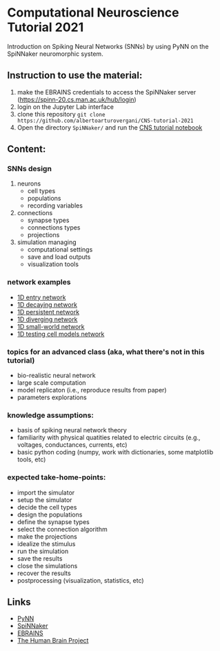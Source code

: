 # Computational Neuroscience Tutorial 2021

Introduction on Spiking Neural Networks (SNNs) by using PyNN on the SpiNNaker neuromorphic system.

## Instruction to use the material:

1. make the EBRAINS credentials to access the SpiNNaker server (https://spinn-20.cs.man.ac.uk/hub/login)
1. login on the Jupyter Lab interface
1. clone this repository `git clone https://github.com/albertoarturovergani/CNS-tutorial-2021`
1. Open the directory `SpiNNaker/` and run the [CNS tutorial notebook](SpiNNaker/CNS_tutorial.ipynb)

## Content:

### SNNs design 
1. neurons
    - cell types
    - populations
    - recording variables
1. connections
    - synapse types
    - connections types
    - projections
3. simulation managing
    - computational settings
    - save and load outputs
    - visualization tools

### network examples
- [1D entry network](SpiNNaker/eg_1D_entry-network.ipynb)
- [1D decaying network](SpiNNaker/eg_1D_decaying-network.ipynb)
- [1D persistent network](SpiNNaker/eg_1D_persistent-network.ipynb)
- [1D diverging network](SpiNNaker/eg_1D_diverging-network.ipynb)
- [1D small-world network](SpiNNaker/eg_1D_small-world-network)
- [1D testing cell models network](SpiNNaker/eg_1D_testing-cell-models-network.ipynb)

### topics for an advanced class (aka, what there's not in this tutorial)
- bio-realistic neural network 
- large scale computation
- model replicaton (i.e., reproduce results from paper)
- parameters explorations

### knowledge assumptions: 

- basis of spiking neural network theory
- familiarity with physical quatities related to electric circuits (e.g., voltages, conductances, currents, etc)
- basic python coding (numpy, work with dictionaries, some matplotlib tools, etc)

### expected take-home-points: 
- import the simulator
- setup the simulator
- decide the cell types 
- design the populations
- define the synapse types
- select the connection algorithm
- make the projections 
- idealize the stimulus
- run the simulation
- save the results
- close the simulations
- recover the results
- postprocessing (visualization, statistics, etc)

## Links
- [PyNN](http://neuralensemble.org/docs/PyNN/index.html)
- [SpiNNaker](http://apt.cs.manchester.ac.uk/projects/SpiNNaker/)
- [EBRAINS](https://ebrains.eu/)
- [The Human Brain Project](https://www.humanbrainproject.eu/en/)
